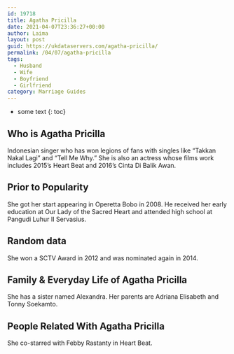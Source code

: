 ```yaml
---
id: 19718
title: Agatha Pricilla
date: 2021-04-07T23:36:27+00:00
author: Laima
layout: post
guid: https://ukdataservers.com/agatha-pricilla/
permalink: /04/07/agatha-pricilla
tags:
  - Husband
  - Wife
  - Boyfriend
  - Girlfriend
category: Marriage Guides
---
```


* some text
{: toc}


## Who is Agatha Pricilla
                  
                  
                  
Indonesian singer who has won legions of fans with singles like &#8220;Takkan Nakal Lagi&#8221; and &#8220;Tell Me Why.&#8221; She is also an actress whose films work includes 2015&#8217;s Heart Beat and 2016&#8217;s Cinta Di Balik Awan.
                  
              
            
              
            
                
                
                
## Prior to Popularity
                  
                  
                  
She got her start appearing in Operetta Bobo in 2008. He received her early education at Our Lady of the Sacred Heart and attended high school at Pangudi Luhur II Servasius.
                  
              
            
              
            
                
                
                
## Random data
                  
                  
                  
She won a SCTV Award in 2012 and was nominated again in 2014.
                  
              
            
              
            
                
                
                
## Family & Everyday Life of Agatha Pricilla
                  
                  
                  
She has a sister named Alexandra. Her parents are Adriana Elisabeth and Tonny Soekamto.
                  
              
            
              
            
                
                
                
## People Related With Agatha Pricilla
                  
                  
                  
She co-starred with Febby Rastanty in Heart Beat.
                  
              
            
              
            
                
              
            
              
              
            
            
              
            
          
          
          
